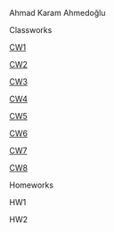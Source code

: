 Ahmad Karam Ahmedoğlu

Classworks

[CW1](https://Ahmadkaramahmedoglu1.github.io/AdvancedPrograming/cw1.html)

[CW2](https://github.com/Ahmadkaramahmedoglu1/AdvancedPrograming/blob/main/CW%232%20--%20Objects%20and%20Arrays/cw2.PNG)

[CW3](https://github.com/Ahmadkaramahmedoglu1/AdvancedPrograming/blob/main/CW%233%20--%20Text%20to%20Objects/cw3%20(1).PNG)

[CW4](https://github.com/Ahmadkaramahmedoglu1/AdvancedPrograming/tree/main/CW%234%20--%20Object%20Inspector)

[CW5](https://github.com/Ahmadkaramahmedoglu1/AdvancedPrograming/blob/main/CW%235%20--%20Classes%20and%20Maps/cw5%20(1).PNG)

[CW6](https://github.com/Ahmadkaramahmedoglu1/AdvancedPrograming/blob/main/CW%236%20--%20Callback%20and%20Promise/cw6.PNG)

[CW7](https://github.com/Ahmadkaramahmedoglu1/AdvancedPrograming/blob/main/CW%237%20%E2%80%93%20Remote%20URL%20or%20Local%20file/cw7%20(1).PNG)

[CW8](https://github.com/Ahmadkaramahmedoglu1/AdvancedPrograming/tree/main/CW%238%20--%20SubtleCrypto)


Homeworks

HW1

HW2



    


